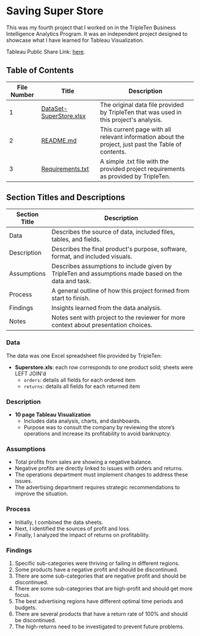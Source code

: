 # Saving Super Store

This was my fourth project that I worked on in the TripleTen Business Intelligence Analytics Program. It was an independent project designed to showcase what I have learned for Tableau Visualization.

Tableau Public Share Link: [here](https://public.tableau.com/app/profile/priyanka.mukherjee2482/viz/SavingSuperStore-Avgprofitagainstavgreturn/Profitablesubcategorybasedonregion).

## Table of Contents

| File Number | Title                     | Description                                                                                                     |
|-------------|---------------------------|-----------------------------------------------------------------------------------------------------------------|
| 1           | [DataSet-SuperStore.xlsx](DataSet-SuperStore.xlsx)  | The original data file provided by TripleTen that was used in this project's analysis.                          |
| 2           | [README.md](README.md)                 | This current page with all relevant information about the project, just past the Table of contents.            |
| 3           | [Requirements.txt](Requirements.txt)        | A simple .txt file with the provided project requirements as provided by TripleTen.                             |

## Section Titles and Descriptions

| Section Title | Description                                                                                                                                               |
|---------------|-----------------------------------------------------------------------------------------------------------------------------------------------------------|
| Data          | Describes the source of data, included files, tables, and fields.                                                                                         |
| Description   | Describes the final product's purpose, software, format, and included visuals.                                                                            |
| Assumptions   | Describes assumptions to include given by TripleTen and assumptions made based on the data and task.                                                      |
| Process       | A general outline of how this project formed from start to finish.                                                                                        |
| Findings      | Insights learned from the data analysis.                                                                                                                  |
| Notes         | Notes sent with project to the reviewer for more context about presentation choices.                                                                      |

### Data

The data was one Excel spreadsheet file provided by TripleTen:

- **Superstore.xls**: each row corresponds to one product sold; sheets were LEFT JOIN'd
  - `orders`: details all fields for each ordered item
  - `returns`: details all fields for each returned item

### Description

- **10 page Tableau Visualization**
  - Includes data analysis, charts, and dashboards.
  - Purpose was to consult the company by reviewing the store’s operations and increase its profitability to avoid bankruptcy.

### Assumptions

- Total profits from sales are showing a negative balance.
- Negative profits are directly linked to issues with orders and returns.
- The operations department must implement changes to address these issues.
- The advertising department requires strategic recommendations to improve the situation.

### Process

- Initially, I combined the data sheets.
- Next, I identified the sources of profit and loss.
- Finally, I analyzed the impact of returns on profitability.

### Findings

1. Specific sub-categories were thriving or failing in different regions.
2. Some products have a negative profit and should be discontinued.
3. There are some sub-categories that are negative profit and should be discontinued.
4. There are some sub-categories that are high-profit and should get more focus.
5. The best advertising regions have different optimal time periods and budgets.
6. There are several products that have a return rate of 100% and should be discontinued.
7. The high-returns need to be investigated to prevent future problems.
